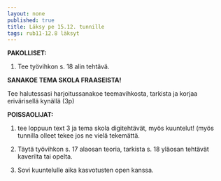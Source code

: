 ```yaml
---
layout: none
published: true
title: Läksy pe 15.12. tunnille
tags: rub11-12.8 läksyt
---
```

**PAKOLLISET:**

1. Tee työvihkon s. 18 alin tehtävä.

**SANAKOE TEMA SKOLA FRAASEISTA!**

Tee halutessasi harjoitussanakoe teemavihkosta, tarkista ja korjaa erivärisellä kynällä (3p)

**POISSAOLIJAT:**

1. tee loppuun text 3 ja tema skola  digitehtävät, myös kuuntelut! (myös tunnilla olleet tekee jos ne vielä tekemättä.

2. Täytä työvihkon s. 17 alaosan teoria, tarkista s. 18 yläosan tehtävät kaverilta tai opelta.

3. Sovi kuuntelulle aika kasvotusten open kanssa.
